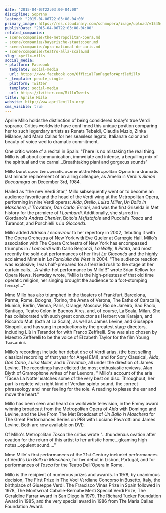 ```yaml
---
date: "2015-04-06T22:03:00-04:00"
discipline: Soprano
lastmod: "2015-04-06T22:03:00-04:00"
primary_image: https://res.cloudinary.com/schmopera/image/upload/v1545409169/media/webhook-uploads/1428372222699/AprileMillo.jpg.jpg
publishDate: "2015-04-06T22:03:00-04:00"
related_companies:
- scene/companies/the-metropolitan-opera.md
- scene/companies/bayerische-staatsoper.md
- scene/companies/opra-national-de-paris.md
- scene/companies/teatro-alla-scala.md
slug: aprile-millo
social_media:
- platform: Facebook
  template: social-media
  url: https://www.facebook.com/OfficialFanPageforAprileMillo
- _template: people_single
  platform: Twitter
  template: social-media
  url: https://twitter.com/MilloTweets
title: Aprile Millo
website: http://www.aprilemillo.org/
cms_visible: true
---
```


<p>
	Aprile Millo holds the distinction of being considered today's true Verdi soprano. Critics worldwide have confirmed this unique position comparing her to such legendary artists as Renata Tebaldi, Claudia Muzio, Zinka Milanov, and Maria Callas for her seamless legato, Italianate color and beauty of voice wed to dramatic commitment.
</p>
<p>
	One critic wrote of a recital in Spain: "There is no mistaking the real thing. Millo is all about communication, immediate and intense, a beguiling mix of the spiritual and the carnal...Breathtaking piani and gorgeous sounds"
</p>
<p>
	Millo burst upon the operatic scene at the Metropolitan Opera in a dramatic last minute replacement of an ailing colleague, as Amelia in Verdi's <em>Simon Boccanegra</em> on December 3rd, 1984.
</p>
<p>
	Hailed as "the new Verdi Star," Millo subsequently went on to become an audience favorite and the head of the Verdi wing at the Metropolitan Opera, performing in nine Verdi operas: <em>Aida</em>, <em>Otello</em>, <em>Luisa Miller</em>, <em>Un Ballo in Maschera</em>, <em>Il Trovatore</em>, <em>Don Carlo</em>, <em>Ernani</em>, and was the first Griselda in Met history for the premiere of<em> l Lombardi</em>. Additionally, she starred in Giordano's <em>Andrea Chenier</em>, Boito's <em>Mefistofole</em> and Puccini's <em>Tosca</em> and Turand<em></em>ot, and Ponchielli's <em>La Gioconda</em>.
</p>
<p>
	Millo added <em>Adriana Lecouvreur</em> to her repertory in 2002, debuting it with The Opera Orchestra of New York with Eve Queler at Carnegie Hall. Millo's association with The Opera Orchestra of New York has encompassed triumphs in <em>I Lombardi</em> with Carlo Bergonzi, <em>La Wally</em>, <em>Il Pirata</em>, and most recently the sold-out performances of her first <em>La Gioconda</em> and the highly acclaimed Minnie in <em>La Fanciulla del West</em> in 2004. "The audience reaction was explosive; I was half-prepared for a frenzied rush to the stage at her curtain calls....A white-hot performance by Millo!!!" wrote Brian Kellow for Opera News. Newsday wrote, "Millo is the high-priestess of that old time operatic religion, her singing brought the audience to a foot-stomping frenzy!…"
</p>
<p>
	Mme Millo has also triumphed in the theaters of Frankfurt, Barcelona, Parma, Rome, Bologna, Torino, the Arena of Verona, The Baths of Caracalla, Munich, Berlin, Vienna, Paris, Orange, Moscow, Rio de Janeiro, Sao Paolo, Santiago, Teatro Colon in Buenos Aires, and, of course, La Scala, Milan. She has collaborated with such great conductor as Herbert von Karajan, and Riccardo Muti (both at La Scala), as well as James Levine, and Giuseppe Sinopoli, and has sung in productions by the greatest stage directors, including Liù in Turandot for with Franco Zeffirelli. She was also chosen by Maestro Zefferelli to be the voice of Elizabeth Taylor for the film Young Toscanini.
</p>
<p>
	Millo's recordings include her debut disc of Verdi arias, (the best selling classical recording of that year for Angel EMI), and for Sony Classical, <em>Aida</em>, <em>Don Carlo</em>, <em>Luisa Miller</em>, and <em>Il Trovatore</em>, all under the direction of James Levine. The recordings have elicited the most enthusiastic reviews. Alan Blyth of Gramophone writes of her Leonora, " Millo's account of the aria 'Tacea La Notte' matches some of the very best on disc. Throughout, her part is replete with right kind of Verdian spinto sound, the correct phraseology and inner feeling for the role. A reading to please the ear and move the heart."
</p>
<p>
	Millo has been seen and heard on worldwide television, in the Emmy award winning broadcast from the Metropolitan Opera of <em>Aida</em> with Domingo and Levine, and the Live From The Met Broadcast of <em>Un Ballo in Maschera</em> for The Great Performances Series on PBS with Luciano Pavarotti and James Levine. Both are now available on DVD.
</p>
<p>
	Of Millo's Metropolitan <em>Tosca</em> the critics wrote "…thunderous ovation after ovation for the return of this artist to her artistic home…gleaming high notes…opulent sound…."
</p>
<p>
	Mme Millo's first performances of the 21st Century included performances of Verdi's <em>Un Ballo in Maschera</em>, for her debut in Lisbon, Portugal, and for performances of <em>Tosca</em> for the Teatro Dell'Opera in Rome.
</p>
<p>
	Millo is the recipient of numerous prizes and awards. In 1978, by unanimous decision, The First Prize in The Voci Verdiane Concorso in Busetto, Italy, the birthplace of Giuseppe Verdi. The Francisco Vinas Prize in Spain followed in 1978, The Montserrat Caballe-Bernabe Merti Special Verdi Prize, The Geraldine Farrar Award in San Diego in 1979, The Richard Tucker Foundation Award in 1985, and the very special award in 1986 from The Maria Callas Foundation Award.
</p>
